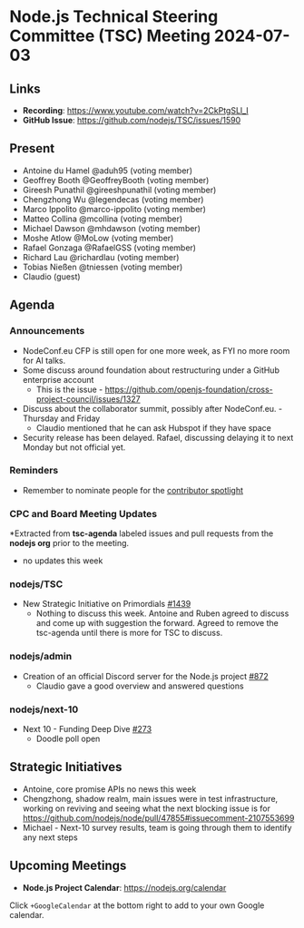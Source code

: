 # Node.js Technical Steering Committee (TSC) Meeting 2024-07-03

## Links

* **Recording**:  <https://www.youtube.com/watch?v=2CkPtgSLl_I>
* **GitHub Issue**: <https://github.com/nodejs/TSC/issues/1590>

## Present

* Antoine du Hamel @aduh95 (voting member)
* Geoffrey Booth @GeoffreyBooth (voting member)
* Gireesh Punathil @gireeshpunathil (voting member)
* Chengzhong Wu @legendecas (voting member)
* Marco Ippolito @marco-ippolito (voting member)
* Matteo Collina @mcollina (voting member)
* Michael Dawson @mhdawson (voting member)
* Moshe Atlow @MoLow (voting member)
* Rafael Gonzaga @RafaelGSS (voting member)
* Richard Lau @richardlau (voting member)
* Tobias Nießen @tniessen (voting member)
* Claudio (guest)

## Agenda

### Announcements

* NodeConf.eu CFP is still open for one more week, as FYI no more room for AI talks.
* Some discuss around foundation about restructuring under a GitHub enterprise account
  * This is the issue - <https://github.com/openjs-foundation/cross-project-council/issues/1327>
* Discuss about the collaborator summit, possibly after NodeConf.eu. - Thursday and Friday
  * Claudio mentioned that he can ask Hubspot if they have space
* Security release has been delayed. Rafael, discussing delaying it to next Monday but not official yet.

### Reminders

* Remember to nominate people for the [contributor spotlight](https://github.com/nodejs/node/blob/main/doc/contributing/reconizing-contributors.md#bi-monthly-contributor-spotlight)

### CPC and Board Meeting Updates

*Extracted from **tsc-agenda** labeled issues and pull requests from the **nodejs org** prior to the meeting.

* no updates this week

### nodejs/TSC

* New Strategic Initiative on Primordials [#1439](https://github.com/nodejs/TSC/issues/1439)
  * Nothing to discuss this week. Antoine and Ruben agreed to discuss and come up with
    suggestion the forward. Agreed to remove the tsc-agenda until there is more for TSC to
    discuss.

### nodejs/admin

* Creation of an official Discord server for the Node.js project [#872](https://github.com/nodejs/admin/issues/872)
  * Claudio gave a good overview and answered questions

### nodejs/next-10

* Next 10 - Funding Deep Dive [#273](https://github.com/nodejs/next-10/issues/273)
  * Doodle poll open

## Strategic Initiatives

* Antoine, core promise APIs no news this week
* Chengzhong, shadow realm, main issues were in test infrastructure, working on reviving and seeing what the next blocking issue is for <https://github.com/nodejs/node/pull/47855#issuecomment-2107553699>
* Michael - Next-10 survey results, team is going through them to identify any next steps

## Upcoming Meetings

* **Node.js Project Calendar**: <https://nodejs.org/calendar>

Click `+GoogleCalendar` at the bottom right to add to your own Google calendar.
